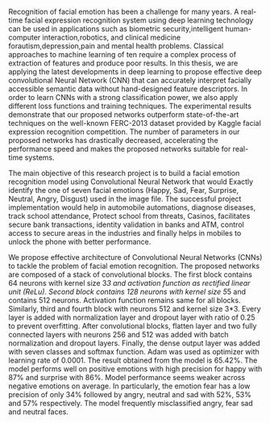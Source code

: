 Recognition of facial emotion has been a challenge for many years. A real-time facial expression recognition system using deep learning technology can be used in applications such as biometric security,intelligent human-computer interaction,robotics, and clinical medicine forautism,depression,pain and mental health problems. Classical approaches to machine learning of ten require a complex process of extraction of features and produce poor results. In this thesis, we are applying the latest developments in deep learning to propose effective deep convolutional Neural Network (CNN) that can accurately interpret facially accessible semantic data without hand-designed feature descriptors. In order to learn CNNs with a strong classification power, we also apply different loss functions and training techniques. The experimental results demonstrate that our proposed networks outperform state-of-the-art techniques on the well-known FERC-2013 dataset provided by Kaggle facial expression recognition competition. The number of parameters in our proposed networks has drastically decreased, accelerating the performance speed and makes the proposed networks suitable for real-time systems.


The main objective of this research project is to build a facial emotion recognition model using Convolutional Neural Network that would Exactly identify the one of seven facial emotions (Happy, Sad, Fear, Surprise, Neutral, Angry, Disgust) used in the image file. The successful project implementation would help in automobile automations, diagnose diseases, track school attendance, Protect school from threats, Casinos, facilitates secure bank transactions, identity validation in banks and ATM, control access to secure areas in the industries and finally helps in mobiles to unlock the phone with better performance.

 We propose effective architecture of Convolutional Neural Networks (CNNs) to tackle the problem of facial emotion recognition. The proposed networks are composed of a stack of convolutional blocks. The first block contains 64 neurons with kernel size 3*3 and activation function as rectified linear unit (ReLu). Second block contains 128 neurons with kernel size 5*5 and contains 512 neurons. Activation function remains same for all blocks. Similarly, third and fourth block with neurons 512 and kernel size 3*3. Every layer is added with normalization layer and dropout layer with ratio of 0.25 to prevent overfitting. After convolutional blocks, flatten layer and two fully connected layers with neurons 256 and 512 was added with batch normalization and dropout layers. Finally, the dense output layer was added with seven classes and softmax function. Adam was used as optimizer with learning rate of 0.0001. The result obtained from the model is 65.42%. The model performs well on positive emotions with high precision for happy with 87% and surprise with 86%. Model performance seems weaker across negative emotions on average. In particularly, the emotion fear has a low precision of only 34% followed by angry, neutral and sad with 52%, 53% and 57% respectively. The model frequently misclassified angry, fear sad and neutral faces.
